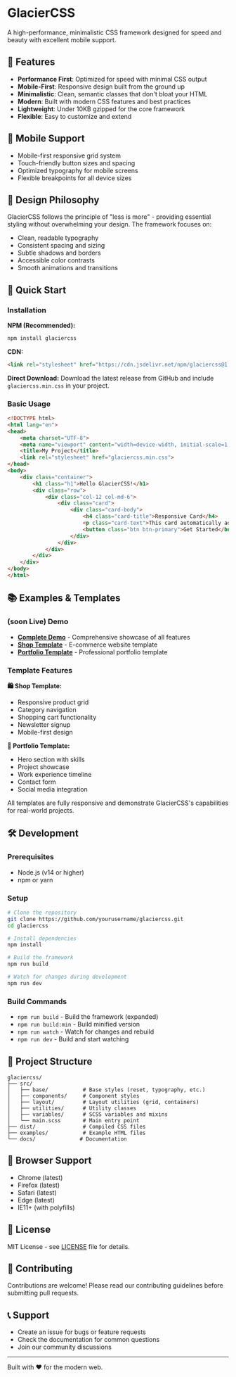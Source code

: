 # GlacierCSS

A high-performance, minimalistic CSS framework designed for speed and beauty with excellent mobile support.

## 🚀 Features

- **Performance First**: Optimized for speed with minimal CSS output
- **Mobile-First**: Responsive design built from the ground up
- **Minimalistic**: Clean, semantic classes that don't bloat your HTML
- **Modern**: Built with modern CSS features and best practices
- **Lightweight**: Under 10KB gzipped for the core framework
- **Flexible**: Easy to customize and extend

## 📱 Mobile Support

- Mobile-first responsive grid system
- Touch-friendly button sizes and spacing
- Optimized typography for mobile screens
- Flexible breakpoints for all device sizes

## 🎨 Design Philosophy

GlacierCSS follows the principle of "less is more" - providing essential styling without overwhelming your design. The framework focuses on:

- Clean, readable typography
- Consistent spacing and sizing
- Subtle shadows and borders
- Accessible color contrasts
- Smooth animations and transitions

## 🚀 Quick Start

### Installation

**NPM (Recommended):**
```bash
npm install glaciercss
```

**CDN:**
```html
<link rel="stylesheet" href="https://cdn.jsdelivr.net/npm/glaciercss@1.0.0/dist/glaciercss.min.css">
```

**Direct Download:**
Download the latest release from GitHub and include `glaciercss.min.css` in your project.

### Basic Usage

```html
<!DOCTYPE html>
<html lang="en">
<head>
    <meta charset="UTF-8">
    <meta name="viewport" content="width=device-width, initial-scale=1.0">
    <title>My Project</title>
    <link rel="stylesheet" href="glaciercss.min.css">
</head>
<body>
    <div class="container">
        <h1 class="h1">Hello GlacierCSS!</h1>
        <div class="row">
            <div class="col-12 col-md-6">
                <div class="card">
                    <div class="card-body">
                        <h4 class="card-title">Responsive Card</h4>
                        <p class="card-text">This card automatically adapts to screen size!</p>
                        <button class="btn btn-primary">Get Started</button>
                    </div>
                </div>
            </div>
        </div>
    </div>
</body>
</html>
```

## 📚 Examples & Templates

### (soon Live) Demo
- **[Complete Demo](examples/demo.html)** - Comprehensive showcase of all features
- **[Shop Template](examples/shop-template.html)** - E-commerce website template
- **[Portfolio Template](examples/portfolio-template.html)** - Professional portfolio template

### Template Features

**🛍️ Shop Template:**
- Responsive product grid
- Category navigation
- Shopping cart functionality
- Newsletter signup
- Mobile-first design

**🎨 Portfolio Template:**
- Hero section with skills
- Project showcase
- Work experience timeline
- Contact form
- Social media integration

All templates are fully responsive and demonstrate GlacierCSS's capabilities for real-world projects.

## 🛠️ Development

### Prerequisites

- Node.js (v14 or higher)
- npm or yarn

### Setup

```bash
# Clone the repository
git clone https://github.com/yourusername/glaciercss.git
cd glaciercss

# Install dependencies
npm install

# Build the framework
npm run build

# Watch for changes during development
npm run dev
```

### Build Commands

- `npm run build` - Build the framework (expanded)
- `npm run build:min` - Build minified version
- `npm run watch` - Watch for changes and rebuild
- `npm run dev` - Build and start watching

## 📁 Project Structure

```
glaciercss/
├── src/
│   ├── base/           # Base styles (reset, typography, etc.)
│   ├── components/     # Component styles
│   ├── layout/         # Layout utilities (grid, containers)
│   ├── utilities/      # Utility classes
│   ├── variables/      # SCSS variables and mixins
│   └── main.scss       # Main entry point
├── dist/               # Compiled CSS files
├── examples/           # Example HTML files
└── docs/              # Documentation
```

## 🎯 Browser Support

- Chrome (latest)
- Firefox (latest)
- Safari (latest)
- Edge (latest)
- IE11+ (with polyfills)

## 📄 License

MIT License - see [LICENSE](LICENSE) file for details.

## 🤝 Contributing

Contributions are welcome! Please read our contributing guidelines before submitting pull requests.

## 📞 Support

- Create an issue for bugs or feature requests
- Check the documentation for common questions
- Join our community discussions

---

Built with ❤️ for the modern web.
